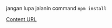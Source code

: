 jangan lupa jalanin command `npm install`

<a href="https://www.instagram.com/reel/C3WjI05vA1-/?utm_source=ig_web_copy_link&igsh=MzRlODBiNWFlZA==">Content URL</a>
